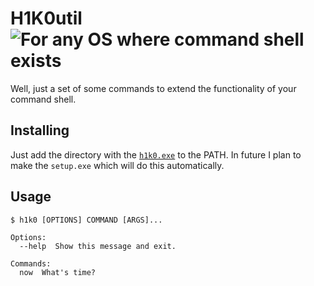 # H1K0util ![For any OS where command shell exists](https://img.shields.io/badge/Windows-XP+-brightgreen.svg)

Well, just a set of some commands to extend the functionality of your command shell.

## Installing

Just add the directory with the [`h1k0.exe`](h1k0.exe) to the PATH. In future I plan to make the `setup.exe` which will do this automatically.

## Usage

```
$ h1k0 [OPTIONS] COMMAND [ARGS]...

Options:
  --help  Show this message and exit.

Commands:
  now  What's time?
```